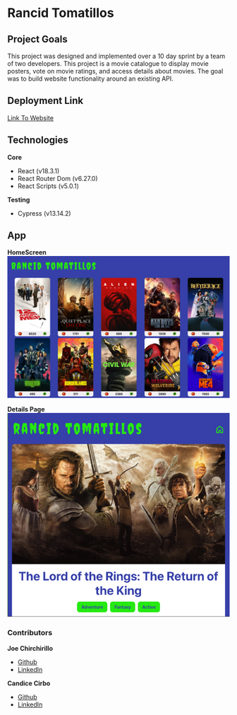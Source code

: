 # Rancid Tomatillos

## Project Goals

This project was designed and implemented over a 10 day sprint by a team of two developers. This project is a movie catalogue to display movie posters, vote on movie ratings, and access details about movies. The goal was to build website functionality around an existing API. 

## Deployment Link
[Link To Website](https://rancid-tomatillos-omega-lake.vercel.app/)

## Technologies

**Core**

* React (v18.3.1)
* React Router Dom (v6.27.0)
* React Scripts (v5.0.1)

**Testing**

* Cypress (v13.14.2)

## App

**HomeScreen**
![home_screenshot](screenshots/rancid_home.png)


**Details Page**
![lord of the rings poster](screenshots/lotr_rancid.png)

### Contributors

**Joe Chirchirillo**
   - [Github](https://github.com/jchirch)
   - [LinkedIn](https://www.linkedin.com/in/joechirchirillo/)

**Candice Cirbo**
   - [Github](https://github.com/CCirbo)
   - [LinkedIn](https://www.linkedin.com/in/candicecirbo/)
